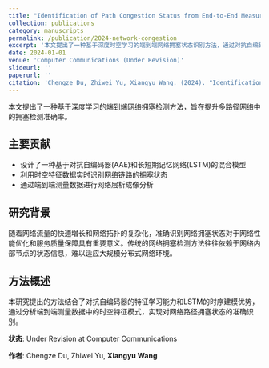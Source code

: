 ```yaml
---
title: "Identification of Path Congestion Status from End-to-End Measurements Using Deep Spatial-Temporal Learning"
collection: publications
category: manuscripts
permalink: /publication/2024-network-congestion
excerpt: '本文提出了一种基于深度时空学习的端到端网络拥塞状态识别方法，通过对抗自编码器和LSTM的混合模型提升多路径网络中的拥塞检测准确率。'
date: 2024-01-01
venue: 'Computer Communications (Under Revision)'
slideurl: ''
paperurl: ''
citation: 'Chengze Du, Zhiwei Yu, Xiangyu Wang. (2024). "Identification of Path Congestion Status from End-to-End Measurements Using Deep Spatial-Temporal Learning." <i>Computer Communications</i>. Under Revision.'
---
```


本文提出了一种基于深度学习的端到端网络拥塞检测方法，旨在提升多路径网络中的拥塞检测准确率。

## 主要贡献

* 设计了一种基于对抗自编码器(AAE)和长短期记忆网络(LSTM)的混合模型
* 利用时空特征数据实时识别网络链路的拥塞状态
* 通过端到端测量数据进行网络层析成像分析

## 研究背景

随着网络流量的快速增长和网络拓扑的复杂化，准确识别网络拥塞状态对于网络性能优化和服务质量保障具有重要意义。传统的网络拥塞检测方法往往依赖于网络内部节点的状态信息，难以适应大规模分布式网络环境。

## 方法概述

本研究提出的方法结合了对抗自编码器的特征学习能力和LSTM的时序建模优势，通过分析端到端测量数据中的时空特征模式，实现对网络路径拥塞状态的准确识别。

**状态**: Under Revision at Computer Communications

**作者**: Chengze Du, Zhiwei Yu, **Xiangyu Wang**